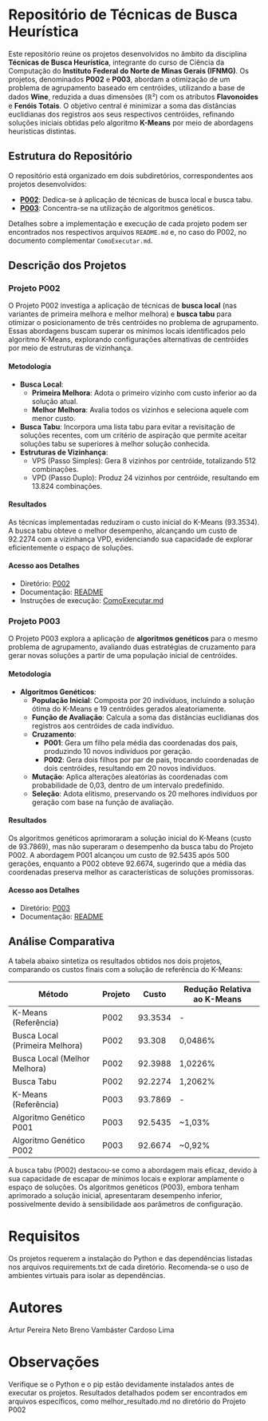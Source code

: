 # Repositório de Técnicas de Busca Heurística

Este repositório reúne os projetos desenvolvidos no âmbito da disciplina **Técnicas de Busca Heurística**, integrante do curso de Ciência da Computação do **Instituto Federal do Norte de Minas Gerais (IFNMG)**. Os projetos, denominados **P002** e **P003**, abordam a otimização de um problema de agrupamento baseado em centróides, utilizando a base de dados **Wine**, reduzida a duas dimensões (ℝ²) com os atributos **Flavonoides** e **Fenóis Totais**. O objetivo central é minimizar a soma das distâncias euclidianas dos registros aos seus respectivos centróides, refinando soluções iniciais obtidas pelo algoritmo **K-Means** por meio de abordagens heurísticas distintas.

## Estrutura do Repositório

O repositório está organizado em dois subdiretórios, correspondentes aos projetos desenvolvidos:

- **[P002](./P002)**: Dedica-se à aplicação de técnicas de busca local e busca tabu.
- **[P003](./P003)**: Concentra-se na utilização de algoritmos genéticos.

Detalhes sobre a implementação e execução de cada projeto podem ser encontrados nos respectivos arquivos `README.md` e, no caso do P002, no documento complementar `ComoExecutar.md`.

## Descrição dos Projetos

### Projeto P002

O Projeto P002 investiga a aplicação de técnicas de **busca local** (nas variantes de primeira melhora e melhor melhora) e **busca tabu** para otimizar o posicionamento de três centróides no problema de agrupamento. Essas abordagens buscam superar os mínimos locais identificados pelo algoritmo K-Means, explorando configurações alternativas de centróides por meio de estruturas de vizinhança.

#### Metodologia
- **Busca Local**:
  - **Primeira Melhora**: Adota o primeiro vizinho com custo inferior ao da solução atual.
  - **Melhor Melhora**: Avalia todos os vizinhos e seleciona aquele com menor custo.
- **Busca Tabu**: Incorpora uma lista tabu para evitar a revisitação de soluções recentes, com um critério de aspiração que permite aceitar soluções tabu se superiores à melhor solução conhecida.
- **Estruturas de Vizinhança**:
  - VPS (Passo Simples): Gera 8 vizinhos por centróide, totalizando 512 combinações.
  - VPD (Passo Duplo): Produz 24 vizinhos por centróide, resultando em 13.824 combinações.

#### Resultados
As técnicas implementadas reduziram o custo inicial do K-Means (93.3534). A busca tabu obteve o melhor desempenho, alcançando um custo de 92.2274 com a vizinhança VPD, evidenciando sua capacidade de explorar eficientemente o espaço de soluções.

#### Acesso aos Detalhes
- Diretório: [P002](./P002)
- Documentação: [README](./P002/README.md)
- Instruções de execução: [ComoExecutar.md](./P002/ComoExecutar.md)

### Projeto P003

O Projeto P003 explora a aplicação de **algoritmos genéticos** para o mesmo problema de agrupamento, avaliando duas estratégias de cruzamento para gerar novas soluções a partir de uma população inicial de centróides.

#### Metodologia
- **Algoritmos Genéticos**:
  - **População Inicial**: Composta por 20 indivíduos, incluindo a solução ótima do K-Means e 19 centróides gerados aleatoriamente.
  - **Função de Avaliação**: Calcula a soma das distâncias euclidianas dos registros aos centróides de cada indivíduo.
  - **Cruzamento**:
    - **P001**: Gera um filho pela média das coordenadas dos pais, produzindo 10 novos indivíduos por geração.
    - **P002**: Gera dois filhos por par de pais, trocando coordenadas de dois centróides, resultando em 20 novos indivíduos.
  - **Mutação**: Aplica alterações aleatórias às coordenadas com probabilidade de 0,03, dentro de um intervalo predefinido.
  - **Seleção**: Adota elitismo, preservando os 20 melhores indivíduos por geração com base na função de avaliação.

#### Resultados
Os algoritmos genéticos aprimoraram a solução inicial do K-Means (custo de 93.7869), mas não superaram o desempenho da busca tabu do Projeto P002. A abordagem P001 alcançou um custo de 92.5435 após 500 gerações, enquanto a P002 obteve 92.6674, sugerindo que a média das coordenadas preserva melhor as características de soluções promissoras.

#### Acesso aos Detalhes
- Diretório: [P003](./P003)
- Documentação: [README](./p003/README.md)

## Análise Comparativa

A tabela abaixo sintetiza os resultados obtidos nos dois projetos, comparando os custos finais com a solução de referência do K-Means:

| Método                        | Projeto | Custo       | Redução Relativa ao K-Means |
|-------------------------------|---------|-------------|-----------------------------|
| K-Means (Referência)          | P002    | 93.3534     | -                           |
| Busca Local (Primeira Melhora)| P002    | 93.308      | 0,0486%                     |
| Busca Local (Melhor Melhora)  | P002    | 92.3988     | 1,0226%                     |
| Busca Tabu                    | P002    | 92.2274     | 1,2062%                     |
| K-Means (Referência)          | P003    | 93.7869     | -                           |
| Algoritmo Genético P001       | P003    | 92.5435     | ~1,03%                      |
| Algoritmo Genético P002       | P003    | 92.6674     | ~0,92%                      |

A busca tabu (P002) destacou-se como a abordagem mais eficaz, devido à sua capacidade de escapar de mínimos locais e explorar amplamente o espaço de soluções. Os algoritmos genéticos (P003), embora tenham aprimorado a solução inicial, apresentaram desempenho inferior, possivelmente devido à sensibilidade aos parâmetros de configuração.

# Requisitos
Os projetos requerem a instalação do Python e das dependências listadas nos arquivos requirements.txt de cada diretório. Recomenda-se o uso de ambientes virtuais para isolar as dependências.

# Autores
Artur Pereira Neto
Breno Vambáster Cardoso Lima

# Observações
Verifique se o Python e o pip estão devidamente instalados antes de executar os projetos.
Resultados detalhados podem ser encontrados em arquivos específicos, como melhor_resultado.md no diretório do Projeto P002